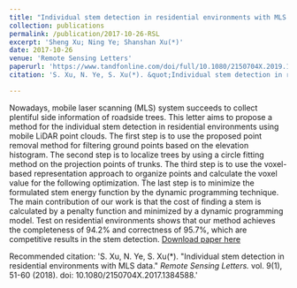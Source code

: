 ```yaml
---
title: "Individual stem detection in residential environments with MLS data"
collection: publications
permalink: /publication/2017-10-26-RSL
excerpt: 'Sheng Xu; Ning Ye; Shanshan Xu(*)'
date: 2017-10-26
venue: 'Remote Sensing Letters'
paperurl: 'https://www.tandfonline.com/doi/full/10.1080/2150704X.2019.1569277'
citation: 'S. Xu, N. Ye, S. Xu(*). &quot;Individual stem detection in residential environments with MLS data.&quot; <i>Remote Sensing Letters.</i> vol. 9(1), 51-60 (2018). doi: 10.1080/2150704X.2017.1384588.'

---
```

Nowadays, mobile laser scanning (MLS) system succeeds to collect plentiful side information of roadside trees. This letter aims to propose a method for the individual stem detection in residential environments using mobile LiDAR point clouds. The first step is to use the proposed point removal method for filtering ground points based on the elevation histogram. The second step is to localize trees by using a circle fitting method on the projection points of trunks. The third step is to use the voxel-based representation approach to organize points and calculate the voxel value for the following optimization. The last step is to minimize the formulated stem energy function by the dynamic programming technique. The main contribution of our work is that the cost of finding a stem is calculated by a penalty function and minimized by a dynamic programming model. Test on residential environments shows that our method achieves the completeness of 94.2% and correctness of 95.7%, which are competitive results in the stem detection.
[Download paper here](http://lostagex.github.io/files/2017-10-26-RSL.pdf)

Recommended citation: 'S. Xu, N. Ye, S. Xu(*). &quot;Individual stem detection in residential environments with MLS data.&quot; <i>Remote Sensing Letters.</i> vol. 9(1), 51-60 (2018). doi: 10.1080/2150704X.2017.1384588.'



